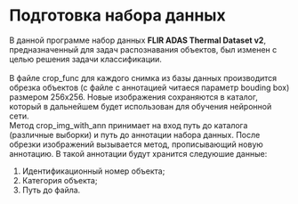 # Подготовка набора данных

В данной программе набор данных <b>FLIR ADAS Thermal Dataset v2</b>, предназначенный для задач распознавания объектов, был изменен с целью решения задачи классификации.
<br><br>
В файле crop_func для каждого снимка из базы данных производится обрезка объектов (с файле с аннотацией читаеся параметр bouding box) размером 256х256.
Новые изображения сохраняются в каталог, который в дальнейшем будет использован для обучения нейронной сети.
 <br>
Метод crop_img_with_ann принимает на вход путь до каталога (различные выборки) и путь до аннотации набора данных. После обрезки изображений вызывается метод, прописывающий новую аннотацию. В такой аннотации будут хранится следуюшие данные:
1) Идентификационный номер объекта;
2) Категория объекта;
3) Путь до файла.
